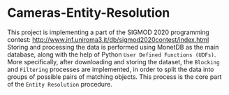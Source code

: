 # Cameras-Entity-Resolution

This project is implementing a part of the SIGMOD 2020 programming contest: http://www.inf.uniroma3.it/db/sigmod2020contest/index.html
Storing and processing the data is performed using MonetDB as the main database, along with the help of Python `User Defined Functions (UDFs)`.
More specifically, after downloading and storing the dataset, the `Blocking` and `Filtering` processes are implemented, in order to split the data into groups of possible pairs of matching objects. This process is the core part of the `Entity Resolution` procedure.
